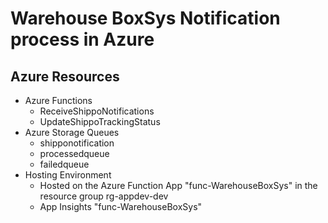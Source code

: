 # Warehouse BoxSys Notification process in Azure
## Azure Resources
- Azure Functions
  -  ReceiveShippoNotifications 
  -  UpdateShippoTrackingStatus
- Azure Storage Queues
  - shipponotification
  - processedqueue
  - failedqueue
- Hosting Environment
  - Hosted on the Azure Function App  "func-WarehouseBoxSys" in the resource group rg-appdev-dev
  - App Insights  "func-WarehouseBoxSys"
